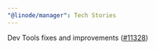 ```yaml
---
"@linode/manager": Tech Stories
---
```


Dev Tools fixes and improvements ([#11328](https://github.com/linode/manager/pull/11328))
